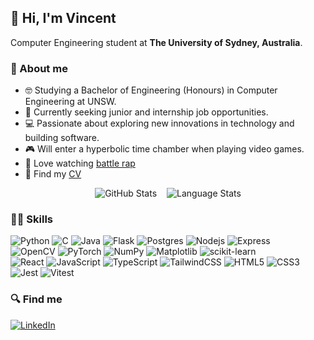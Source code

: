 ## 👋 Hi, I'm Vincent

Computer Engineering student at **The University of Sydney, Australia**.

### 🤔 About me

<div>
    <ul>
        <li>🤓 Studying a Bachelor of Engineering (Honours) in Computer Engineering at UNSW.</li>
        <li>🌱 Currently seeking junior and internship job opportunities.</li>
        <li>💻 Passionate about exploring new innovations in technology and building software.</li>
        <li>🎮 Will enter a hyperbolic time chamber when playing video games.</li>
        <li>💯 Love watching <a href="./assets/you-gone-get-this-work-loaded-lux.gif" target="_blank">battle rap</a></li>
        <li>📑 Find my <a href="https://github.com/teddyld/resume/blob/main/vincentResume.pdf" target="_blank">CV</a></li>
    </ul>
</div>
<div style="display: flex; gap: 1rem; justify-content: center; align-items: flex-start;">
    <img alt="GitHub Stats" src="https://github-readme-stats.vercel.app/api?username=teddyld&theme=default&show_icons=true" />
    <img alt="Language Stats" src="https://github-readme-stats.vercel.app/api/top-langs/?username=teddyld&theme=default&exclude_repo=hardware-accelerated-knn,image-style-transfer&layout=compact">
</div>

### 🐱‍💻 Skills

<div style="display: flex; flex-direction: column">
    <p style="margin: 0">
        <img alt="Python" src="https://img.shields.io/badge/python-3670A0?style=for-the-badge&logo=python&logoColor=ffdd54" />
        <img alt="C" src="https://img.shields.io/badge/c-%2300599C.svg?style=for-the-badge&logo=c&logoColor=white" />
        <img alt="Java" src="https://img.shields.io/badge/java-%23ED8B00.svg?style=for-the-badge&logo=openjdk&logoColor=white" />
        <img alt="Flask" src="https://img.shields.io/badge/flask-%23000.svg?style=for-the-badge&logo=flask&logoColor=white" />
        <img alt="Postgres" src="https://img.shields.io/badge/postgres-%23316192.svg?style=for-the-badge&logo=postgresql&logoColor=white" />
        <img alt="Nodejs" src="https://img.shields.io/badge/node.js-6DA55F?style=for-the-badge&logo=node.js&logoColor=white" />
        <img alt="Express" src="https://img.shields.io/badge/express.js-%23404d59.svg?style=for-the-badge&logo=express&logoColor=%2361DAFB" />
    </p>
    <p style="margin: 0">
        <img alt="OpenCV" src="https://img.shields.io/badge/opencv-%23white.svg?style=for-the-badge&logo=opencv&logoColor=white" />
        <img alt="PyTorch" src="https://img.shields.io/badge/PyTorch-%23EE4C2C.svg?style=for-the-badge&logo=PyTorch&logoColor=white" />
        <img alt="NumPy" src="https://img.shields.io/badge/numpy-%23013243.svg?style=for-the-badge&logo=numpy&logoColor=white" />
        <img alt="Matplotlib" src="https://img.shields.io/badge/Matplotlib-%23ffffff.svg?style=for-the-badge&logo=Matplotlib&logoColor=black" />
        <img alt="scikit-learn" src="https://img.shields.io/badge/scikit--learn-%23F7931E.svg?style=for-the-badge&logo=scikit-learn&logoColor=white" />
    </p>
    <p style="margin: 0">
        <img alt="React" src="https://img.shields.io/badge/react-%2320232a.svg?style=for-the-badge&logo=react&logoColor=%2361DAFB" />
        <img alt="JavaScript" src="https://img.shields.io/badge/javascript-%23323330.svg?style=for-the-badge&logo=javascript&logoColor=%23F7DF1E" />
        <img alt="TypeScript" src="https://img.shields.io/badge/typescript-%23007ACC.svg?style=for-the-badge&logo=typescript&logoColor=white" />
        <img alt="TailwindCSS" src="https://img.shields.io/badge/tailwindcss-%2338B2AC.svg?style=for-the-badge&logo=tailwind-css&logoColor=white" />
        <img alt="HTML5" src="https://img.shields.io/badge/html5-%23E34F26.svg?style=for-the-badge&logo=html5&logoColor=white" />
        <img alt="CSS3" src="https://img.shields.io/badge/css3-%231572B6.svg?style=for-the-badge&logo=css3&logoColor=white" />
        <img alt="Jest" src="https://img.shields.io/badge/-jest-%23C21325?style=for-the-badge&logo=jest&logoColor=white" />
        <img alt="Vitest" src="https://img.shields.io/badge/-Vitest-252529?style=for-the-badge&logo=vitest&logoColor=FCC72B" />
    </p>
</div>

### 🔍 Find me

<a href="https://www.linkedin.com/in/vincentpham2/" target="_blank">
    <img alt="LinkedIn" src="https://img.shields.io/badge/linkedin-%230077B5.svg?style=for-the-badge&logo=linkedin&logoColor=white"/>
</a>
